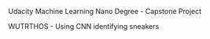 Udacity Machine Learning Nano Degree - Capstone Project

WUTRTHOS - Using CNN identifying sneakers

